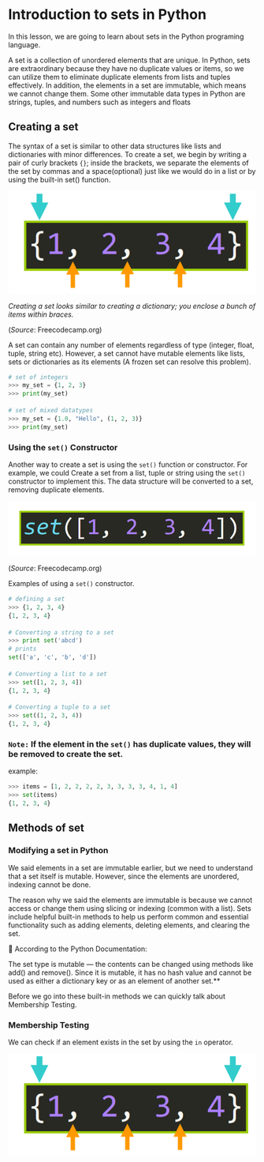# Introduction to sets in Python
In this lesson, we are going to learn about sets in the Python programing language.

A set is a collection of unordered elements that are unique. In Python, sets are extraordinary because they have no duplicate values or items, so we can utilize them to eliminate duplicate elements from lists and tuples effectively. In addition, the elements in a set are immutable, which means we cannot change them. Some other immutable data types in Python are strings, tuples, and numbers such as integers and floats

## Creating a set

The syntax of a set is similar to other data structures like lists and dictionaries with minor differences. To create a set, we begin by writing a pair of curly brackets `{}`; inside the brackets, we separate the elements of the set by commas and a space(optional) just like we would do in a list or by using the built-in set() function.

![Syntax of a set](pictures/sets.png)

*Creating a set looks similar to creating a dictionary; you enclose a bunch of items within braces.*

(*Source*: Freecodecamp.org)

A set can contain any number of elements regardless of type (integer, float, tuple, string etc). However, a set cannot have mutable elements like lists, sets or dictionaries as its elements (A frozen set can resolve this problem).

```python
# set of integers
>>> my_set = {1, 2, 3}
>>> print(my_set)

# set of mixed datatypes
>>> my_set = {1.0, "Hello", (1, 2, 3)}
>>> print(my_set)

```

### Using the `set()` Constructor
Another way to create a set is using the `set()` function or constructor. For example, we could Create a set from a list, tuple or string using the `set()` constructor to implement this. The data structure will be converted to a set, removing duplicate elements.

![converting a list to a set](pictures/sets1.png)

(*Source*: Freecodecamp.org)

Examples of using a `set()` constructor.

```python
# defining a set
>>> {1, 2, 3, 4}
{1, 2, 3, 4}

# Converting a string to a set
>>> print set('abcd')
# prints
set(['a', 'c', 'b', 'd'])

# Converting a list to a set
>>> set([1, 2, 3, 4])
{1, 2, 3, 4}

# Converting a tuple to a set
>>> set((1, 2, 3, 4))
{1, 2, 3, 4}
```
### `Note:` If the element in the `set()` has duplicate values, they will be removed to create the set.

example:

```python
>>> items = [1, 2, 2, 2, 2, 3, 3, 3, 3, 4, 1, 4]
>>> set(items)
{1, 2, 3, 4}
```
## Methods of set

### Modifying a set in Python
We said elements in a set are immutable earlier, but we need to understand that a set itself is mutable. However, since the elements are unordered, indexing cannot be done.  

The reason why we said the elements are immutable is because we cannot access or change them using slicing or indexing (common with a list). Sets include helpful built-in methods to help us perform common and essential functionality such as adding elements, deleting elements, and clearing the set.

:memo: According to the Python Documentation:

The set type is mutable — the contents can be changed using methods like add() and remove(). Since it is mutable, it has no hash value and cannot be used as either a dictionary key or as an element of another set.**

Before we go into these built-in methods we can quickly talk about Membership Testing.

### Membership Testing
We can check if an element exists in the set by using the `in` operator.

![in operator illustration of a set](pictures/sets.png)
